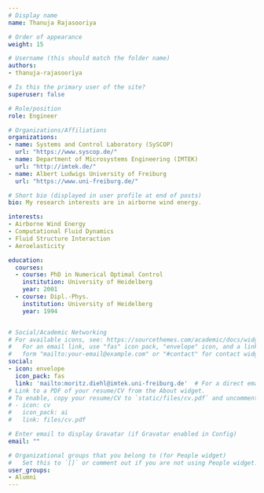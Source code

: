 ```yaml
---
# Display name
name: Thanuja Rajasooriya

# Order of appearance
weight: 15

# Username (this should match the folder name)
authors:
- thanuja-rajasooriya

# Is this the primary user of the site?
superuser: false

# Role/position
role: Engineer

# Organizations/Affiliations
organizations:
- name: Systems and Control Laboratory (SySCOP)
  url: "https://www.syscop.de/"
- name: Department of Microsystems Engineering (IMTEK)
  url: "http://imtek.de/"
- name: Albert Ludwigs University of Freiburg
  url: "https://www.uni-freiburg.de/"

# Short bio (displayed in user profile at end of posts)
bio: My research interests are in airborne wind energy.

interests:
- Airborne Wind Energy
- Computational Fluid Dynamics
- Fluid Structure Interaction
- Aeroelasticity

education:
  courses:
  - course: PhD in Numerical Optimal Control
    institution: University of Heidelberg
    year: 2001
  - course: Dipl.-Phys.
    institution: University of Heidelberg
    year: 1994


# Social/Academic Networking
# For available icons, see: https://sourcethemes.com/academic/docs/widgets/#icons
#   For an email link, use "fas" icon pack, "envelope" icon, and a link in the
#   form "mailto:your-email@example.com" or "#contact" for contact widget.
social:
- icon: envelope
  icon_pack: fas
  link: 'mailto:moritz.diehl@imtek.uni-freiburg.de'  # For a direct email link, use "mailto:test@example.org".
# Link to a PDF of your resume/CV from the About widget.
# To enable, copy your resume/CV to `static/files/cv.pdf` and uncomment the lines below.  
# - icon: cv
#   icon_pack: ai
#   link: files/cv.pdf

# Enter email to display Gravatar (if Gravatar enabled in Config)
email: ""

# Organizational groups that you belong to (for People widget)
#   Set this to `[]` or comment out if you are not using People widget.  
user_groups:
- Alumni
---
```

